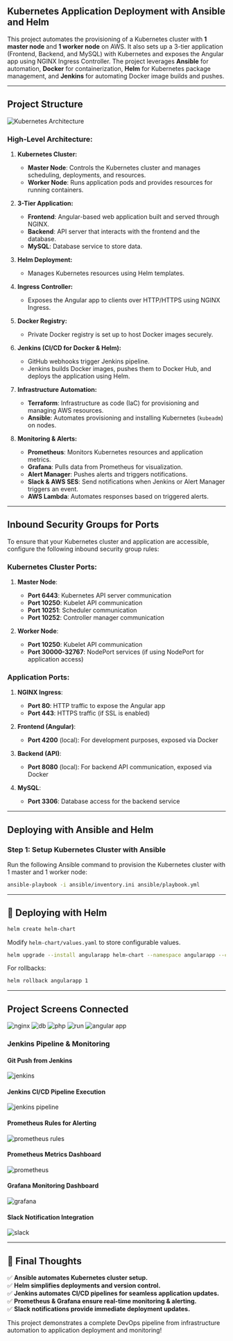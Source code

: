 ## Kubernetes Application Deployment with Ansible and Helm

This project automates the provisioning of a Kubernetes cluster with **1 master node** and **1 worker node** on AWS. It also sets up a 3-tier application (Frontend, Backend, and MySQL) with Kubernetes and exposes the Angular app using NGINX Ingress Controller. The project leverages **Ansible** for automation, **Docker** for containerization, **Helm** for Kubernetes package management, and **Jenkins** for automating Docker image builds and pushes.

---

## Project Structure

![Kubernetes Architecture](diagrams/Animation.gif)

### **High-Level Architecture:**

1. **Kubernetes Cluster:**
   - **Master Node**: Controls the Kubernetes cluster and manages scheduling, deployments, and resources.
   - **Worker Node**: Runs application pods and provides resources for running containers.

2. **3-Tier Application:**
   - **Frontend**: Angular-based web application built and served through NGINX.
   - **Backend**: API server that interacts with the frontend and the database.
   - **MySQL**: Database service to store data.

3. **Helm Deployment:**
   - Manages Kubernetes resources using Helm templates.

4. **Ingress Controller:**
   - Exposes the Angular app to clients over HTTP/HTTPS using NGINX Ingress.

5. **Docker Registry:**
   - Private Docker registry is set up to host Docker images securely.

6. **Jenkins (CI/CD for Docker & Helm):**
   - GitHub webhooks trigger Jenkins pipeline.
   - Jenkins builds Docker images, pushes them to Docker Hub, and deploys the application using Helm.

7. **Infrastructure Automation:**
   - **Terraform**: Infrastructure as code (IaC) for provisioning and managing AWS resources.
   - **Ansible**: Automates provisioning and installing Kubernetes (`kubeadm`) on nodes.

8. **Monitoring & Alerts:**
   - **Prometheus**: Monitors Kubernetes resources and application metrics.
   - **Grafana**: Pulls data from Prometheus for visualization.
   - **Alert Manager**: Pushes alerts and triggers notifications.
   - **Slack & AWS SES**: Send notifications when Jenkins or Alert Manager triggers an event.
   - **AWS Lambda**: Automates responses based on triggered alerts.

---

## **Inbound Security Groups for Ports**

To ensure that your Kubernetes cluster and application are accessible, configure the following inbound security group rules:

### **Kubernetes Cluster Ports**:
1. **Master Node**:
   - **Port 6443**: Kubernetes API server communication
   - **Port 10250**: Kubelet API communication
   - **Port 10251**: Scheduler communication
   - **Port 10252**: Controller manager communication

2. **Worker Node**:
   - **Port 10250**: Kubelet API communication
   - **Port 30000-32767**: NodePort services (if using NodePort for application access)

### **Application Ports**:
1. **NGINX Ingress**:
   - **Port 80**: HTTP traffic to expose the Angular app
   - **Port 443**: HTTPS traffic (if SSL is enabled)

2. **Frontend (Angular)**:
   - **Port 4200** (local): For development purposes, exposed via Docker

3. **Backend (API)**:
   - **Port 8080** (local): For backend API communication, exposed via Docker

4. **MySQL**:
   - **Port 3306**: Database access for the backend service

---

## **Deploying with Ansible and Helm**

### **Step 1: Setup Kubernetes Cluster with Ansible**
Run the following Ansible command to provision the Kubernetes cluster with 1 master and 1 worker node:

```bash
ansible-playbook -i ansible/inventory.ini ansible/playbook.yml 
```

---

## 🚀 Deploying with Helm

```sh
helm create helm-chart
```
Modify `helm-chart/values.yaml` to store configurable values.

```sh
helm upgrade --install angularapp helm-chart --namespace angularapp --create-namespace
```

For rollbacks:
```sh
helm rollback angularapp 1
```

---

## Project Screens Connected

![nginx](diagrams/nginx.jpg)
![db](diagrams/db.jpg)
![php](diagrams/php.jpg)
![run](diagrams/run.jpg)
![angular app](diagrams/angular%20appjpg.jpg)

### **Jenkins Pipeline & Monitoring**

#### **Git Push from Jenkins**
![jenkins](diagrams/1.jpg)

#### **Jenkins CI/CD Pipeline Execution**
![jenkins pipeline](diagrams/prom-targets.png)

#### **Prometheus Rules for Alerting**
![prometheus rules](diagrams/prom-rules.png)

#### **Prometheus Metrics Dashboard**
![prometheus](diagrams/rules.png)

#### **Grafana Monitoring Dashboard**
![grafana](diagrams/graphana.png)

#### **Slack Notification Integration**
![slack](diagrams/slack.png)

---

## 🎯 **Final Thoughts**
✅ **Ansible automates Kubernetes cluster setup.**  
✅ **Helm simplifies deployments and version control.**  
✅ **Jenkins automates CI/CD pipelines for seamless application updates.**  
✅ **Prometheus & Grafana ensure real-time monitoring & alerting.**  
✅ **Slack notifications provide immediate deployment updates.**  

This project demonstrates a complete DevOps pipeline from infrastructure automation to application deployment and monitoring!
